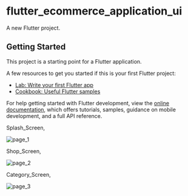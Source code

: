 # flutter_ecommerce_application_ui

A new Flutter project.

## Getting Started

This project is a starting point for a Flutter application.

A few resources to get you started if this is your first Flutter project:

- [Lab: Write your first Flutter app](https://docs.flutter.dev/get-started/codelab)
- [Cookbook: Useful Flutter samples](https://docs.flutter.dev/cookbook)

For help getting started with Flutter development, view the
[online documentation](https://docs.flutter.dev/), which offers tutorials,
samples, guidance on mobile development, and a full API reference.


Splash_Screen,


![page_1](https://github.com/VITianLalit/E-Commerce_UI_Design_flutter_UI_Challenge_17_part_2.github.io/assets/98540540/de4bc931-db15-411b-a364-d3886ac74b89)



Shop_Screen,


![page_2](https://github.com/VITianLalit/E-Commerce_UI_Design_flutter_UI_Challenge_17_part_2.github.io/assets/98540540/eaef0138-6bd1-4b3e-80cd-b1245247d391)



Category_Screen,


![page_3](https://github.com/VITianLalit/E-Commerce_UI_Design_flutter_UI_Challenge_17_part_2.github.io/assets/98540540/a0b429d2-d5b0-4343-8a95-974d5d22afd9)

